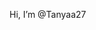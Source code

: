 Hi, I’m @Tanyaa27


<!---
Tanyaa27/Tanyaa27 is a ✨ special ✨ repository because its `README.md` (this file) appears on your GitHub profile.
You can click the Preview link to take a look at your changes.
--->
